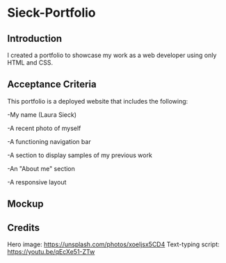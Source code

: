 # Sieck-Portfolio


## Introduction

I created a portfolio to showcase my work as a web developer using only HTML and CSS. 

## Acceptance Criteria

This portfolio is a deployed website that includes the following:

-My name (Laura Sieck)

-A recent photo of myself

-A functioning navigation bar

-A section to display samples of my previous work

-An "About me" section

-A responsive layout 

## Mockup 

## Credits

Hero image: https://unsplash.com/photos/xoeljsx5CD4
Text-typing script: https://youtu.be/qEcXe51-ZTw 

